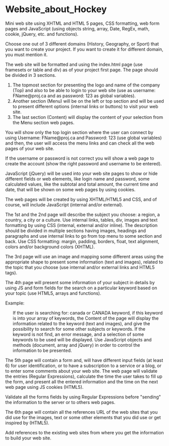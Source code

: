 # Website_about_Hockey

Mini web site using XHTML and HTML 5 pages, CSS formatting, web form pages and JavaScript (using objects string, array, Date, RegEx, math, cookie, jQuery, etc. and functions).


Choose one out of 3 different domains (History, Geography, or Sport) that you want to create your project. If you want to create it for different domain, you must mention it.


The web site will be formatted and using the index.html page (use framesets or table and div) as of your project first page. The page should be divided in 3 sections.

<ol>
<li>The topmost section for presenting the logo and name of the company (Top) and also to be able to login to your web site (use as username: FName@proj.ca and as password: 123 as global variables).</li>
<li>Another section (Menu) will be on the left or top section and will be used to present different options (internal links or buttons) to visit your web site.</li>
<li>The last section (Content) will display the content of your selection from the Menu section web pages.</li>
</ol>

You will show only the top login section where the user can connect by using Username: FName[]()@proj.ca and Password: 123 (use global variables) and then, the user will access the menu links and can check all the web pages of your web site.


If the username or password is not correct you will show a web page to create the account (show the right password and username to be entered).


JavaScript (jQuery) will be used into your web site pages to show or hide different fields or web elements, like login name and password, some calculated values, like the subtotal and total amount, the current time and date, that will be shown on some web pages by using cookies.


The web pages will be created by using XHTML/HTML5 and CSS, and of course, will include JavaScript (internal and/or external).


The 1st and the 2nd page will describe the subject you choose: a region, a country, a city or a culture.
Use internal links, tables, div, images and text formatting by using CSS (internal, external and/or inline). The description should be divided in multiple sections having images, headings and paragraphs and use internal links to go from top menu to some section and back. Use CSS formatting: margin, padding, borders, float, text alignment, colors and/or background colors (XHTML).


The 3rd page will use an image and mapping some different areas using the appropriate shape to present some information (text and images), related to the topic that you choose (use internal and/or external links and HTML5 tags).


The 4th page will present some information of your subject in details by using JS and form fields for the search on a particular keyword based on your topic (use HTML5, arrays and functions).


Example:
<ul><p>If the user is searching for: canada or CANADA keyword, if this keyword is into your array of keywords, the Content of the page will display the information related to the keyword (text and images), and give the possibility to search for some other subjects or keywords. If the keyword is not find, an error message, and a selection of some keywords to be used will be displayed. Use JavaScript objects and methods (document, array and jQuery) in order to control the information to be presented.</p></ul>


The 5th page will contain a form and, will have different input fields (at least 6) for user identification, or to have a subscription to a service or a blog, or to enter some comments about your web site. The web page will validate the entries (Regular Expressions), calculate the time the user takes to fill up the form, and present all the entered information and the time on the next web page using JS cookies (HTML5).
 

Validate all the forms fields by using Regular Expressions before "sending" the information to the server or to others web pages.


The 6th page will contain all the references URL of the web sites that you did use for the images, text or some other elements that you did use or get inspired by (HTML5). 

Add references to the existing web sites from where you get the information to build your web site.
